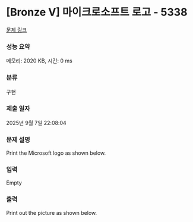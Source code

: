 # [Bronze V] 마이크로소프트 로고 - 5338 

[문제 링크](https://www.acmicpc.net/problem/5338) 

### 성능 요약

메모리: 2020 KB, 시간: 0 ms

### 분류

구현

### 제출 일자

2025년 9월 7일 22:08:04

### 문제 설명

<p>Print the Microsoft logo as shown below.</p>

### 입력 

 Empty

### 출력 

 <p>Print out the picture as shown below.</p>

